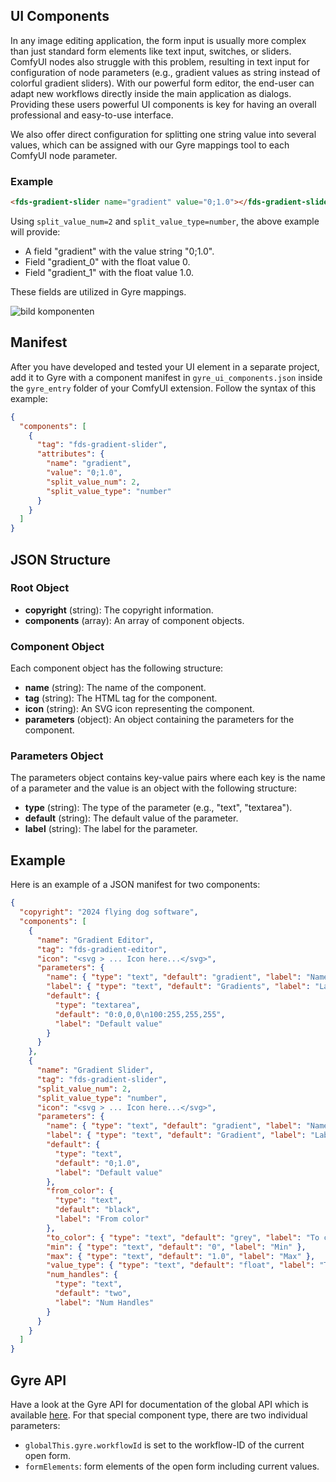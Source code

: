 ## UI Components


In any image editing application, the form input is usually more complex than just standard form elements like text input, switches, or sliders. ComfyUI nodes also struggle with this problem, resulting in text input for configuration of node parameters (e.g., gradient values as string instead of colorful gradient sliders). With our powerful form editor, the end-user can adapt new workflows directly inside the main application as dialogs. Providing these users powerful UI components is key for having an overall professional and easy-to-use interface.

We also offer direct configuration for splitting one string value into several values, which can be assigned with our Gyre mappings tool to each ComfyUI node parameter.

### Example

```html
<fds-gradient-slider name="gradient" value="0;1.0"></fds-gradient-slider>
```

Using `split_value_num=2` and `split_value_type=number`, the above example will provide:

- A field "gradient" with the value string "0;1.0".
- Field "gradient_0" with the float value 0.
- Field "gradient_1" with the float value 1.0.

These fields are utilized in Gyre mappings.

![bild komponenten](#)

## Manifest

After you have developed and tested your UI element in a separate project, add it to Gyre with a component manifest in `gyre_ui_components.json` inside the `gyre_entry` folder of your ComfyUI extension. Follow the syntax of this example:

```json
{
  "components": [
    {
      "tag": "fds-gradient-slider",
      "attributes": {
        "name": "gradient",
        "value": "0;1.0",
        "split_value_num": 2,
        "split_value_type": "number"
      }
    }
  ]
}
```

## JSON Structure

### Root Object

- **copyright** (string): The copyright information.
- **components** (array): An array of component objects.

### Component Object

Each component object has the following structure:

- **name** (string): The name of the component.
- **tag** (string): The HTML tag for the component.
- **icon** (string): An SVG icon representing the component.
- **parameters** (object): An object containing the parameters for the component.

### Parameters Object

The parameters object contains key-value pairs where each key is the name of a parameter and the value is an object with the following structure:

- **type** (string): The type of the parameter (e.g., "text", "textarea").
- **default** (string): The default value of the parameter.
- **label** (string): The label for the parameter.

## Example

Here is an example of a JSON manifest for two components:

```json
{
  "copyright": "2024 flying dog software",
  "components": [
    {
      "name": "Gradient Editor",
      "tag": "fds-gradient-editor",
      "icon": "<svg > ... Icon here...</svg>",
      "parameters": {
        "name": { "type": "text", "default": "gradient", "label": "Name" },
        "label": { "type": "text", "default": "Gradients", "label": "Label" },
        "default": {
          "type": "textarea",
          "default": "0:0,0,0\n100:255,255,255",
          "label": "Default value"
        }
      }
    },
    {
      "name": "Gradient Slider",
      "tag": "fds-gradient-slider",
      "split_value_num": 2,
      "split_value_type": "number",
      "icon": "<svg > ... Icon here...</svg>",
      "parameters": {
        "name": { "type": "text", "default": "gradient", "label": "Name" },
        "label": { "type": "text", "default": "Gradient", "label": "Label" },
        "default": {
          "type": "text",
          "default": "0;1.0",
          "label": "Default value"
        },
        "from_color": {
          "type": "text",
          "default": "black",
          "label": "From color"
        },
        "to_color": { "type": "text", "default": "grey", "label": "To color" },
        "min": { "type": "text", "default": "0", "label": "Min" },
        "max": { "type": "text", "default": "1.0", "label": "Max" },
        "value_type": { "type": "text", "default": "float", "label": "Type" },
        "num_handles": {
          "type": "text",
          "default": "two",
          "label": "Num Handles"
        }
      }
    }
  ]
}
```
## Gyre API

Have a look at the Gyre API for documentation of the global API which is available [here](#). For that special component type, there are two individual parameters:

- `globalThis.gyre.workflowId` is set to the workflow-ID of the current open form.
- `formElements`: form elements of the open form including current values.
